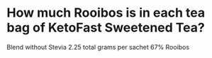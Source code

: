 # How much Rooibos is in each tea bag of KetoFast Sweetened Tea?

Blend without Stevia 2.25 total grams per sachet 67% Rooibos